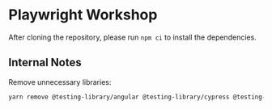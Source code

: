 # Playwright Workshop

After cloning the repository, please run `npm ci` to install the dependencies.

## Internal Notes

Remove unnecessary libraries:

```bash
yarn remove @testing-library/angular @testing-library/cypress @testing-library/jest-dom @testing-library/user-event cypress playwright-webkit testing-library-selector ng-mocks @ngneat/spectator @playwright/test
```
